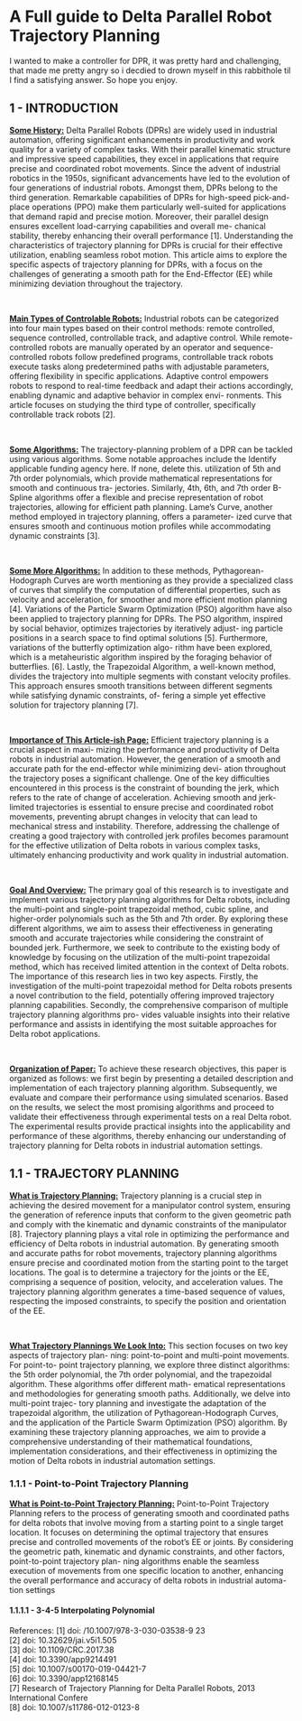 # A Full guide to Delta Parallel Robot Trajectory Planning
I wanted to make a controller for DPR, it was pretty hard and challenging, that made me pretty angry so i decdied to drown myself in this rabbithole til I find a satisfying answer. So hope you enjoy.

## 1 - INTRODUCTION

<ins>**Some History:**</ins> Delta Parallel Robots (DPRs) are widely used in industrial
automation, offering significant enhancements in productivity
and work quality for a variety of complex tasks. With their
parallel kinematic structure and impressive speed capabilities,
they excel in applications that require precise and coordinated
robot movements. Since the advent of industrial robotics in the
1950s, significant advancements have led to the evolution of
four generations of industrial robots. Amongst them, DPRs
belong to the third generation. Remarkable capabilities of
DPRs for high-speed pick-and-place operations (PPO) make
them particularly well-suited for applications that demand
rapid and precise motion. Moreover, their parallel design
ensures excellent load-carrying capabilities and overall me-
chanical stability, thereby enhancing their overall performance
[1]. Understanding the characteristics of trajectory planning
for DPRs is crucial for their effective utilization, enabling
seamless robot motion. This article aims to explore the specific
aspects of trajectory planning for DPRs, with a focus on the
challenges of generating a smooth path for the End-Effector
(EE) while minimizing deviation throughout the trajectory.

</br>

<ins>**Main Types of Controlable Robots:**</ins> Industrial robots can be categorized into four main types
based on their control methods: remote controlled, sequence
controlled, controllable track, and adaptive control. While
remote-controlled robots are manually operated by an operator
and sequence-controlled robots follow predefined programs,
controllable track robots execute tasks along predetermined
paths with adjustable parameters, offering flexibility in specific
applications. Adaptive control empowers robots to respond
to real-time feedback and adapt their actions accordingly,
enabling dynamic and adaptive behavior in complex envi-
ronments. This article focuses on studying the third type of
controller, specifically controllable track robots [2].

</br>

<ins>**Some Algorithms:**</ins> The trajectory-planning problem of a DPR can be tackled
using various algorithms. Some notable approaches include the
Identify applicable funding agency here. If none, delete this.
utilization of 5th and 7th order polynomials, which provide
mathematical representations for smooth and continuous tra-
jectories. Similarly, 4th, 6th, and 7th order B-Spline algorithms
offer a flexible and precise representation of robot trajectories,
allowing for efficient path planning. Lame’s Curve, another
method employed in trajectory planning, offers a parameter-
ized curve that ensures smooth and continuous motion profiles
while accommodating dynamic constraints [3].

</br>

<ins>**Some More Algorithms:**</ins> In addition to these methods, Pythagorean-Hodograph
Curves are worth mentioning as they provide a specialized
class of curves that simplify the computation of differential
properties, such as velocity and acceleration, for smoother and
more efficient motion planning [4]. Variations of the Particle
Swarm Optimization (PSO) algorithm have also been applied
to trajectory planning for DPRs. The PSO algorithm, inspired
by social behavior, optimizes trajectories by iteratively adjust-
ing particle positions in a search space to find optimal solutions
[5]. Furthermore, variations of the butterfly optimization algo-
rithm have been explored, which is a metaheuristic algorithm
inspired by the foraging behavior of butterflies. [6]. Lastly,
the Trapezoidal Algorithm, a well-known method, divides
the trajectory into multiple segments with constant velocity
profiles. This approach ensures smooth transitions between
different segments while satisfying dynamic constraints, of-
fering a simple yet effective solution for trajectory planning
[7].

</br>

<ins>**Importance of This Article-ish Page:**</ins> Efficient trajectory planning is a crucial aspect in maxi-
mizing the performance and productivity of Delta robots in
industrial automation. However, the generation of a smooth
and accurate path for the end-effector while minimizing devi-
ation throughout the trajectory poses a significant challenge.
One of the key difficulties encountered in this process is the
constraint of bounding the jerk, which refers to the rate of
change of acceleration. Achieving smooth and jerk-limited
trajectories is essential to ensure precise and coordinated robot
movements, preventing abrupt changes in velocity that can
lead to mechanical stress and instability. Therefore, addressing
the challenge of creating a good trajectory with controlled
jerk profiles becomes paramount for the effective utilization
of Delta robots in various complex tasks, ultimately enhancing
productivity and work quality in industrial automation.

</br>

<ins>**Goal And Overview:**</ins> The primary goal of this research is to investigate and
implement various trajectory planning algorithms for Delta
robots, including the multi-point and single-point trapezoidal
method, cubic spline, and higher-order polynomials such as
the 5th and 7th order. By exploring these different algorithms,
we aim to assess their effectiveness in generating smooth
and accurate trajectories while considering the constraint of
bounded jerk. Furthermore, we seek to contribute to the
existing body of knowledge by focusing on the utilization of
the multi-point trapezoidal method, which has received limited
attention in the context of Delta robots. The importance of this
research lies in two key aspects. Firstly, the investigation of
the multi-point trapezoidal method for Delta robots presents a
novel contribution to the field, potentially offering improved
trajectory planning capabilities. Secondly, the comprehensive
comparison of multiple trajectory planning algorithms pro-
vides valuable insights into their relative performance and
assists in identifying the most suitable approaches for Delta
robot applications.

</br>

<ins>**Organization of Paper:**</ins> To achieve these research objectives, this paper is organized
as follows: we first begin by presenting a detailed description
and implementation of each trajectory planning algorithm.
Subsequently, we evaluate and compare their performance
using simulated scenarios. Based on the results, we select
the most promising algorithms and proceed to validate their
effectiveness through experimental tests on a real Delta robot.
The experimental results provide practical insights into the
applicability and performance of these algorithms, thereby
enhancing our understanding of trajectory planning for Delta
robots in industrial automation settings.

## 1.1 - TRAJECTORY PLANNING

<ins>**What is Trajectory Planning:**</ins> Trajectory planning is a crucial step in achieving the desired
movement for a manipulator control system, ensuring the
generation of reference inputs that conform to the given
geometric path and comply with the kinematic and dynamic
constraints of the manipulator [8]. Trajectory planning plays
a vital role in optimizing the performance and efficiency of
Delta robots in industrial automation. By generating smooth
and accurate paths for robot movements, trajectory planning
algorithms ensure precise and coordinated motion from the
starting point to the target locations. The goal is to determine
a trajectory for the joints or the EE, comprising a sequence
of position, velocity, and acceleration values. The trajectory
planning algorithm generates a time-based sequence of values,
respecting the imposed constraints, to specify the position and
orientation of the EE.

</br>

<ins>**What Trajectory Plannings We Look Into:**</ins> This section focuses on two key aspects of trajectory plan-
ning: point-to-point and multi-point movements. For point-to-
point trajectory planning, we explore three distinct algorithms:
the 5th order polynomial, the 7th order polynomial, and the
trapezoidal algorithm. These algorithms offer different math-
ematical representations and methodologies for generating
smooth paths. Additionally, we delve into multi-point trajec-
tory planning and investigate the adaptation of the trapezoidal
algorithm, the utilization of Pythagorean-Hodograph Curves,
and the application of the Particle Swarm Optimization (PSO)
algorithm. By examining these trajectory planning approaches,
we aim to provide a comprehensive understanding of their
mathematical foundations, implementation considerations, and
their effectiveness in optimizing the motion of Delta robots in
industrial automation settings.

### 1.1.1 - Point-to-Point Trajectory Planning
<ins>**What is Point-to-Point Trajectory Planning:**</ins> Point-to-Point Trajectory Planning refers to the process of
generating smooth and coordinated paths for delta robots that
involve moving from a starting point to a single target location.
It focuses on determining the optimal trajectory that ensures
precise and controlled movements of the robot’s EE or joints.
By considering the geometric path, kinematic and dynamic
constraints, and other factors, point-to-point trajectory plan-
ning algorithms enable the seamless execution of movements
from one specific location to another, enhancing the overall
performance and accuracy of delta robots in industrial automa-
tion settings

#### 1.1.1.1 - 3-4-5 Interpolating Polynomial


References: 
[1] doi: /10.1007/978-3-030-03538-9 23 </br>
[2] doi: 10.32629/jai.v5i1.505 </br>
[3] doi: 10.1109/CRC.2017.38 </br>
[4] doi: 10.3390/app9214491 </br>
[5] doi: 10.1007/s00170-019-04421-7 </br>
[6] doi: 10.3390/app12168145 </br>
[7] Research of Trajectory Planning for Delta Parallel Robots, 2013 International Confere </br>
[8] doi: 10.1007/s11786-012-0123-8 </br>

